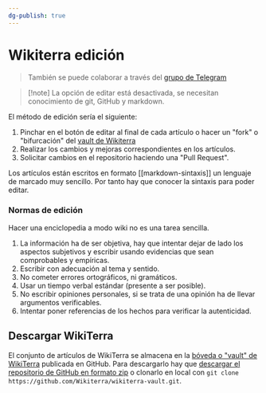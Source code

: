 ```yaml
---
dg-publish: true
---
```


# Wikiterra edición

> También se puede colaborar a través del [grupo de Telegram](https://t.me/+FrnHAynHpXxlNWNk)

> [!note] La opción de editar está desactivada, se necesitan conocimiento de git, GitHub y markdown.

El método de edición sería el siguiente:
1. Pinchar en el botón de editar al final de cada artículo o hacer un "fork" o "bifurcación" del [vault de Wikiterra](https://github.com/Wikiterra/wikiterra-vault/compare) 
2. Realizar los cambios y mejoras correspondientes en los artículos.
3. Solicitar cambios en el repositorio haciendo una "Pull Request".

Los artículos están escritos en formato [[markdown-sintaxis]] un lenguaje de marcado muy sencillo. Por tanto hay que conocer la sintaxis para poder editar.

### Normas de edición

Hacer una enciclopedia a modo wiki no es una tarea sencilla.
1. La información ha de ser objetiva, hay que intentar dejar de lado los aspectos subjetivos y escribir usando evidencias que sean comprobables y empíricas.
2. Escribir con adecuación al tema y sentido.
3. No cometer errores ortográficos, ni gramáticos.
4. Usar un tiempo verbal estándar (presente a ser posible).
5. No escribir opiniones personales, si se trata de una opinión ha de llevar argumentos verificables.
6. Intentar poner referencias de los hechos para verificar la autenticidad.

## Descargar WikiTerra

El conjunto de artículos de WikiTerra se almacena en la [bóveda o "vault" de WikiTerra](https://github.com/Wikiterra/wikiterra-vault) publicada en GitHub. Para descargarlo hay que [descargar el repositorio de GitHub en formato zip](https://github.com/Wikiterra/wikiterra-vault/archive/refs/heads/main.zip) o clonarlo en local con `git clone https://github.com/Wikiterra/wikiterra-vault.git`.